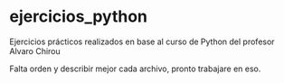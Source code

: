 # ejercicios_python
Ejercicios prácticos realizados en base al curso de Python del profesor Alvaro Chirou

Falta orden y describir mejor cada archivo, pronto trabajare en eso.
